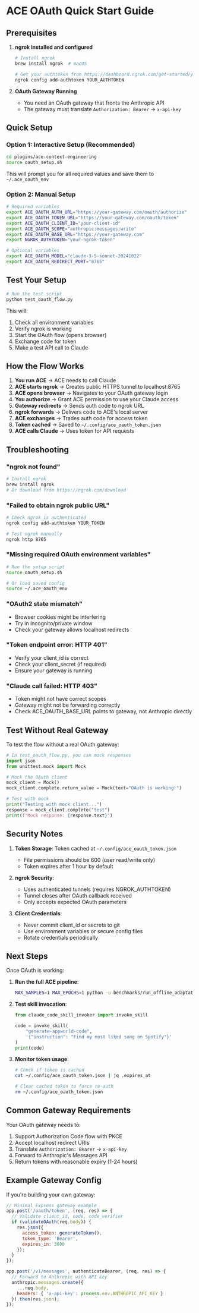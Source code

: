 # ACE OAuth Quick Start Guide

## Prerequisites

1. **ngrok installed and configured**
   ```bash
   # Install ngrok
   brew install ngrok  # macOS

   # Get your authtoken from https://dashboard.ngrok.com/get-started/your-authtoken
   ngrok config add-authtoken YOUR_AUTHTOKEN
   ```

2. **OAuth Gateway Running**
   - You need an OAuth gateway that fronts the Anthropic API
   - The gateway must translate `Authorization: Bearer` → `x-api-key`

## Quick Setup

### Option 1: Interactive Setup (Recommended)
```bash
cd plugins/ace-context-engineering
source oauth_setup.sh
```

This will prompt you for all required values and save them to `~/.ace_oauth_env`

### Option 2: Manual Setup
```bash
# Required variables
export ACE_OAUTH_AUTH_URL="https://your-gateway.com/oauth/authorize"
export ACE_OAUTH_TOKEN_URL="https://your-gateway.com/oauth/token"
export ACE_OAUTH_CLIENT_ID="your-client-id"
export ACE_OAUTH_SCOPE="anthropic:messages:write"
export ACE_OAUTH_BASE_URL="https://your-gateway.com"
export NGROK_AUTHTOKEN="your-ngrok-token"

# Optional variables
export ACE_OAUTH_MODEL="claude-3-5-sonnet-20241022"
export ACE_OAUTH_REDIRECT_PORT="8765"
```

## Test Your Setup

```bash
# Run the test script
python test_oauth_flow.py
```

This will:
1. Check all environment variables
2. Verify ngrok is working
3. Start the OAuth flow (opens browser)
4. Exchange code for token
5. Make a test API call to Claude

## How the Flow Works

1. **You run ACE** → ACE needs to call Claude
2. **ACE starts ngrok** → Creates public HTTPS tunnel to localhost:8765
3. **ACE opens browser** → Navigates to your OAuth gateway login
4. **You authorize** → Grant ACE permission to use your Claude access
5. **Gateway redirects** → Sends auth code to ngrok URL
6. **ngrok forwards** → Delivers code to ACE's local server
7. **ACE exchanges** → Trades auth code for access token
8. **Token cached** → Saved to `~/.config/ace_oauth_token.json`
9. **ACE calls Claude** → Uses token for API requests

## Troubleshooting

### "ngrok not found"
```bash
# Install ngrok
brew install ngrok
# Or download from https://ngrok.com/download
```

### "Failed to obtain ngrok public URL"
```bash
# Check ngrok is authenticated
ngrok config add-authtoken YOUR_TOKEN

# Test ngrok manually
ngrok http 8765
```

### "Missing required OAuth environment variables"
```bash
# Run the setup script
source oauth_setup.sh

# Or load saved config
source ~/.ace_oauth_env
```

### "OAuth2 state mismatch"
- Browser cookies might be interfering
- Try in incognito/private window
- Check your gateway allows localhost redirects

### "Token endpoint error: HTTP 401"
- Verify your client_id is correct
- Check your client_secret (if required)
- Ensure your gateway is running

### "Claude call failed: HTTP 403"
- Token might not have correct scopes
- Gateway might not be forwarding correctly
- Check ACE_OAUTH_BASE_URL points to gateway, not Anthropic directly

## Test Without Real Gateway

To test the flow without a real OAuth gateway:

```python
# In test_oauth_flow.py, you can mock responses
import json
from unittest.mock import Mock

# Mock the OAuth client
mock_client = Mock()
mock_client.complete.return_value = Mock(text="OAuth is working!")

# Test with mock
print("Testing with mock client...")
response = mock_client.complete("test")
print(f"Mock response: {response.text}")
```

## Security Notes

1. **Token Storage**: Token cached at `~/.config/ace_oauth_token.json`
   - File permissions should be 600 (user read/write only)
   - Token expires after 1 hour by default

2. **ngrok Security**:
   - Uses authenticated tunnels (requires NGROK_AUTHTOKEN)
   - Tunnel closes after OAuth callback received
   - Only accepts expected OAuth parameters

3. **Client Credentials**:
   - Never commit client_id or secrets to git
   - Use environment variables or secure config files
   - Rotate credentials periodically

## Next Steps

Once OAuth is working:

1. **Run the full ACE pipeline**:
   ```bash
   MAX_SAMPLES=1 MAX_EPOCHS=1 python -u benchmarks/run_offline_adaptation.py
   ```

2. **Test skill invocation**:
   ```python
   from claude_code_skill_invoker import invoke_skill

   code = invoke_skill(
       "generate-appworld-code",
       '{"instruction": "Find my most liked song on Spotify"}'
   )
   print(code)
   ```

3. **Monitor token usage**:
   ```bash
   # Check if token is cached
   cat ~/.config/ace_oauth_token.json | jq .expires_at

   # Clear cached token to force re-auth
   rm ~/.config/ace_oauth_token.json
   ```

## Common Gateway Requirements

Your OAuth gateway needs to:

1. Support Authorization Code flow with PKCE
2. Accept localhost redirect URIs
3. Translate `Authorization: Bearer` → `x-api-key`
4. Forward to Anthropic's Messages API
5. Return tokens with reasonable expiry (1-24 hours)

## Example Gateway Config

If you're building your own gateway:

```javascript
// Minimal Express gateway example
app.post('/oauth/token', (req, res) => {
  // Validate client_id, code, code_verifier
  if (validateOAuth(req.body)) {
    res.json({
      access_token: generateToken(),
      token_type: 'Bearer',
      expires_in: 3600
    });
  }
});

app.post('/v1/messages', authenticateBearer, (req, res) => {
  // Forward to Anthropic with API key
  anthropic.messages.create({
    ...req.body,
    headers: { 'x-api-key': process.env.ANTHROPIC_API_KEY }
  }).then(res.json);
});
```